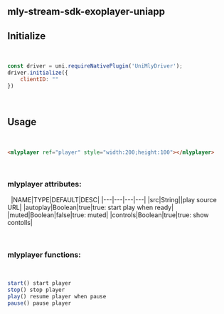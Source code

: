 ## mly-stream-sdk-exoplayer-uniapp

## Initialize
​
```js
const driver = uni.requireNativePlugin('UniMlyDriver');
driver.initialize({
	clientID: ""
})
```
​
## Usage
​
```html
<mlyplayer ref="player" style="width:200;height:100"></mlyplayer>

```
​
### mlyplayer attributes:
​
​
|NAME|TYPE|DEFAULT|DESC|
|---|---|---|---|
|src|String||play source URL|
|autoplay|Boolean|true|true: start play when ready|
|muted|Boolean|false|true: muted|
|controls|Boolean|true|true: show contolls|

​
### mlyplayer functions:
​
```js
start() start player
stop() stop player
play() resume player when pause
pause() pause player
```
